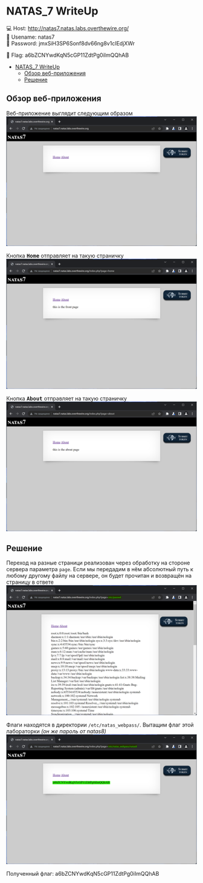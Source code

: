 # NATAS_7 WriteUp
:computer: Host: http://natas7.natas.labs.overthewire.org/  
:bust_in_silhouette: Usename: natas7  
:key: Password: jmxSiH3SP6Sonf8dv66ng8v1cIEdjXWr

:triangular_flag_on_post: Flag: a6bZCNYwdKqN5cGP11ZdtPg0iImQQhAB

- [NATAS\_7 WriteUp](#natas_7-writeup)
  - [Обзор веб-приложения](#обзор-веб-приложения)
  - [Решение](#решение)

## Обзор веб-приложения
<a name="Обзор_веб-приложения"></a> 
Веб-приложение выглядит следующим образом
![Скриншот веб-приложения](./img/natas7/natas7_0.png)

Кнопка <kbd>**Home**</kbd> отправляет на такую страничку
![Скриншот веб-приложения](./img/natas7/natas7_1.png)

Кнопка <kbd>**About**</kbd> отправляет на такую страничку
![Скриншот веб-приложения](./img/natas7/natas7_2.png)

## Решение
<a name="Решение"></a>
Переход на разные страници реализован через обработку на стороне сервера параметра ``page``. Если мы передадим в нём абсолютный путь к любому другому файлу на сервере, он будет прочитан и возвращён на страницу в ответе
![Выгрузка /etc/passwd](img/natas7/natas7_3.png)

Флаги находятся в директории ``/etc/natas_webpass/``. Вытащим флаг этой лабораторки *(он же пароль от natas8)*
![Получение флага](img/natas7/natas7_4.png)

Полученный флаг: a6bZCNYwdKqN5cGP11ZdtPg0iImQQhAB
